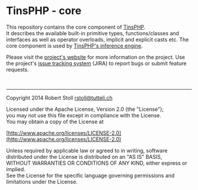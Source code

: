 # TinsPHP - core

This repository contains the core component of [TinsPHP](https://github.com/TinsPHP).  
It describes the available built-in primitive types, functions/classes and interfaces as well as operator overloads, implicit and explicit casts etc. The core component is used by [TinsPHP's inference engine](https://github.com/TinsPHP/tins-inference-engine "inference engine component").

Please visit the [project's website](http://tsphp.ch/tins) for more information on the project.
Use the project's [issue tracking system](http://tsphp.ch/tins/jira) (JIRA) to report bugs or submit feature requests.

<br/>

---

Copyright 2014 Robert Stoll <rstoll@tutteli.ch>

Licensed under the Apache License, Version 2.0 (the "License");  
you may not use this file except in compliance with the License.  
You may obtain a copy of the License at  

[http://www.apache.org/licenses/LICENSE-2.0](http://www.apache.org/licenses/LICENSE-2.0)

Unless required by applicable law or agreed to in writing, software  
distributed under the License is distributed on an "AS IS" BASIS,  
WITHOUT WARRANTIES OR CONDITIONS OF ANY KIND, either express or implied.  
See the License for the specific language governing permissions and  
limitations under the License.